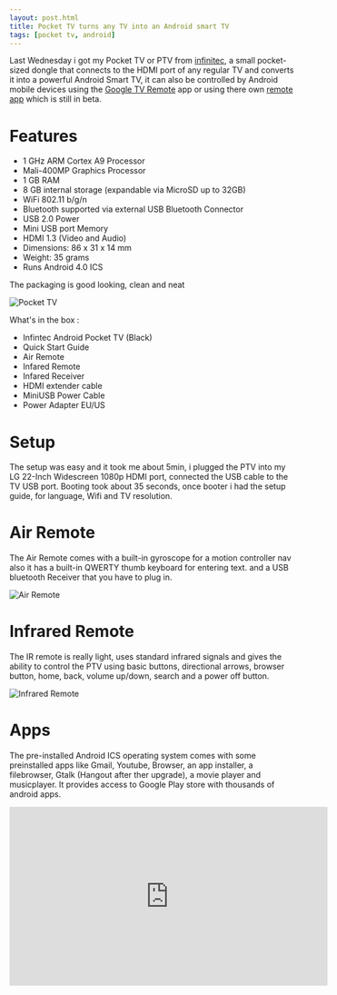 ```yaml
---
layout: post.html
title: Pocket TV turns any TV into an Android smart TV
tags: [pocket tv, android]
---
```

Last Wednesday i got my Pocket TV or PTV from [infinitec][0], a small pocket-sized dongle that connects to the HDMI port of any regular TV and converts it into a powerful Android Smart TV, it can also be controlled by Android mobile devices using the [Google TV Remote][1] app or using there own [remote app][2] which is still in beta.

# Features
* 1 GHz ARM Cortex A9 Processor
* Mali-400MP Graphics Processor
* 1 GB RAM
* 8 GB internal storage (expandable via MicroSD up to 32GB)
* WiFi 802.11 b/g/n
* Bluetooth supported via external USB Bluetooth Connector
* USB 2.0 Power
* Mini USB port Memory
* HDMI 1.3 (Video and Audio)
* Dimensions: 86 x 31 x 14 mm
* Weight: 35 grams
* Runs Android 4.0 ICS

The packaging is good looking, clean and neat

![Pocket TV](/assets/posts/ptv.jpg)

What's in the box :

* Infintec Android Pocket TV (Black)
* Quick Start Guide
* Air Remote
* Infared Remote
* Infared Receiver
* HDMI extender cable
* MiniUSB Power Cable
* Power Adapter EU/US

# Setup
The setup was easy and it took me about 5min, i plugged the PTV into my LG 22-Inch Widescreen 1080p HDMI port, connected the USB cable to the TV USB port. Booting took about 35 seconds, once booter i had the setup guide, for language, Wifi and TV resolution.

# Air Remote
The Air Remote comes with a built-in gyroscope for a motion controller nav also it has a built-in QWERTY thumb keyboard for entering text. and a USB bluetooth Receiver that you have to plug in.

![Air Remote](/assets/posts/ptv-air.jpg)

# Infrared Remote
The IR remote is really light, uses standard infrared signals and gives the ability to control the PTV using basic buttons, directional arrows, browser button, home, back, volume up/down, search and a power off button.

![Infrared Remote](/assets/posts/ptv-ir.jpg)

# Apps

The pre-installed Android ICS operating system comes with some preinstalled apps like Gmail, Youtube, Browser, an app installer, a filebrowser, Gtalk (Hangout after ther upgrade), a movie player and musicplayer. It provides access to Google Play store with thousands of android apps.

<iframe width="560" height="315" src="http://www.youtube.com/embed/p-S1JBgBKLI" frameborder="0" allowfullscreen></iframe>

[0]: https://infinitec.com
[1]: https://play.google.com/store/apps/details?id=com.google.android.apps.tvremote
[2]: http://infinitec.com/forum/viewtopic.php?f=2&t=605